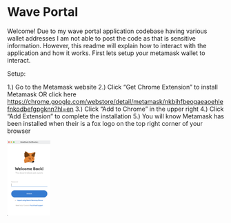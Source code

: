 # Wave Portal 

Welcome! Due to my wave portal application codebase having various wallet addresses I am not able to post the code as that is sensitive information. 
However, this readme will explain how to interact with the application and how it works. 
First lets setup your metamask wallet to interact. 

Setup: 

1.) Go to the Metamask website
2.) Click “Get Chrome Extension” to install Metamask OR click here https://chrome.google.com/webstore/detail/metamask/nkbihfbeogaeaoehlefnkodbefgpgknn?hl=en
3.) Click “Add to Chrome” in the upper right
4.) Click “Add Extension” to complete the installation
5.) You will know Metamask has been installed when their is a fox logo on the top right corner of your browser

<img src="images/metamask.png" width="100">
